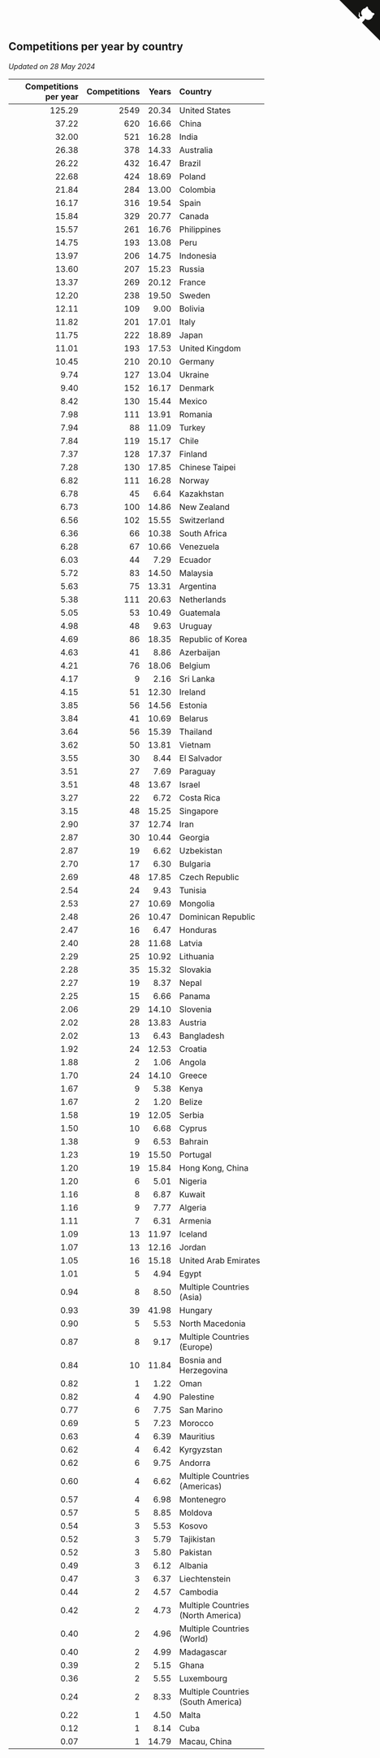 ## Competitions per year by country

*Updated on 28 May 2024*

| Competitions per year | Competitions | Years | Country |
| ---: | ---: | ---: | :--- |
| 125.29 | 2549 | 20.34 | United States |
| 37.22 | 620 | 16.66 | China |
| 32.00 | 521 | 16.28 | India |
| 26.38 | 378 | 14.33 | Australia |
| 26.22 | 432 | 16.47 | Brazil |
| 22.68 | 424 | 18.69 | Poland |
| 21.84 | 284 | 13.00 | Colombia |
| 16.17 | 316 | 19.54 | Spain |
| 15.84 | 329 | 20.77 | Canada |
| 15.57 | 261 | 16.76 | Philippines |
| 14.75 | 193 | 13.08 | Peru |
| 13.97 | 206 | 14.75 | Indonesia |
| 13.60 | 207 | 15.23 | Russia |
| 13.37 | 269 | 20.12 | France |
| 12.20 | 238 | 19.50 | Sweden |
| 12.11 | 109 | 9.00 | Bolivia |
| 11.82 | 201 | 17.01 | Italy |
| 11.75 | 222 | 18.89 | Japan |
| 11.01 | 193 | 17.53 | United Kingdom |
| 10.45 | 210 | 20.10 | Germany |
| 9.74 | 127 | 13.04 | Ukraine |
| 9.40 | 152 | 16.17 | Denmark |
| 8.42 | 130 | 15.44 | Mexico |
| 7.98 | 111 | 13.91 | Romania |
| 7.94 | 88 | 11.09 | Turkey |
| 7.84 | 119 | 15.17 | Chile |
| 7.37 | 128 | 17.37 | Finland |
| 7.28 | 130 | 17.85 | Chinese Taipei |
| 6.82 | 111 | 16.28 | Norway |
| 6.78 | 45 | 6.64 | Kazakhstan |
| 6.73 | 100 | 14.86 | New Zealand |
| 6.56 | 102 | 15.55 | Switzerland |
| 6.36 | 66 | 10.38 | South Africa |
| 6.28 | 67 | 10.66 | Venezuela |
| 6.03 | 44 | 7.29 | Ecuador |
| 5.72 | 83 | 14.50 | Malaysia |
| 5.63 | 75 | 13.31 | Argentina |
| 5.38 | 111 | 20.63 | Netherlands |
| 5.05 | 53 | 10.49 | Guatemala |
| 4.98 | 48 | 9.63 | Uruguay |
| 4.69 | 86 | 18.35 | Republic of Korea |
| 4.63 | 41 | 8.86 | Azerbaijan |
| 4.21 | 76 | 18.06 | Belgium |
| 4.17 | 9 | 2.16 | Sri Lanka |
| 4.15 | 51 | 12.30 | Ireland |
| 3.85 | 56 | 14.56 | Estonia |
| 3.84 | 41 | 10.69 | Belarus |
| 3.64 | 56 | 15.39 | Thailand |
| 3.62 | 50 | 13.81 | Vietnam |
| 3.55 | 30 | 8.44 | El Salvador |
| 3.51 | 27 | 7.69 | Paraguay |
| 3.51 | 48 | 13.67 | Israel |
| 3.27 | 22 | 6.72 | Costa Rica |
| 3.15 | 48 | 15.25 | Singapore |
| 2.90 | 37 | 12.74 | Iran |
| 2.87 | 30 | 10.44 | Georgia |
| 2.87 | 19 | 6.62 | Uzbekistan |
| 2.70 | 17 | 6.30 | Bulgaria |
| 2.69 | 48 | 17.85 | Czech Republic |
| 2.54 | 24 | 9.43 | Tunisia |
| 2.53 | 27 | 10.69 | Mongolia |
| 2.48 | 26 | 10.47 | Dominican Republic |
| 2.47 | 16 | 6.47 | Honduras |
| 2.40 | 28 | 11.68 | Latvia |
| 2.29 | 25 | 10.92 | Lithuania |
| 2.28 | 35 | 15.32 | Slovakia |
| 2.27 | 19 | 8.37 | Nepal |
| 2.25 | 15 | 6.66 | Panama |
| 2.06 | 29 | 14.10 | Slovenia |
| 2.02 | 28 | 13.83 | Austria |
| 2.02 | 13 | 6.43 | Bangladesh |
| 1.92 | 24 | 12.53 | Croatia |
| 1.88 | 2 | 1.06 | Angola |
| 1.70 | 24 | 14.10 | Greece |
| 1.67 | 9 | 5.38 | Kenya |
| 1.67 | 2 | 1.20 | Belize |
| 1.58 | 19 | 12.05 | Serbia |
| 1.50 | 10 | 6.68 | Cyprus |
| 1.38 | 9 | 6.53 | Bahrain |
| 1.23 | 19 | 15.50 | Portugal |
| 1.20 | 19 | 15.84 | Hong Kong, China |
| 1.20 | 6 | 5.01 | Nigeria |
| 1.16 | 8 | 6.87 | Kuwait |
| 1.16 | 9 | 7.77 | Algeria |
| 1.11 | 7 | 6.31 | Armenia |
| 1.09 | 13 | 11.97 | Iceland |
| 1.07 | 13 | 12.16 | Jordan |
| 1.05 | 16 | 15.18 | United Arab Emirates |
| 1.01 | 5 | 4.94 | Egypt |
| 0.94 | 8 | 8.50 | Multiple Countries (Asia) |
| 0.93 | 39 | 41.98 | Hungary |
| 0.90 | 5 | 5.53 | North Macedonia |
| 0.87 | 8 | 9.17 | Multiple Countries (Europe) |
| 0.84 | 10 | 11.84 | Bosnia and Herzegovina |
| 0.82 | 1 | 1.22 | Oman |
| 0.82 | 4 | 4.90 | Palestine |
| 0.77 | 6 | 7.75 | San Marino |
| 0.69 | 5 | 7.23 | Morocco |
| 0.63 | 4 | 6.39 | Mauritius |
| 0.62 | 4 | 6.42 | Kyrgyzstan |
| 0.62 | 6 | 9.75 | Andorra |
| 0.60 | 4 | 6.62 | Multiple Countries (Americas) |
| 0.57 | 4 | 6.98 | Montenegro |
| 0.57 | 5 | 8.85 | Moldova |
| 0.54 | 3 | 5.53 | Kosovo |
| 0.52 | 3 | 5.79 | Tajikistan |
| 0.52 | 3 | 5.80 | Pakistan |
| 0.49 | 3 | 6.12 | Albania |
| 0.47 | 3 | 6.37 | Liechtenstein |
| 0.44 | 2 | 4.57 | Cambodia |
| 0.42 | 2 | 4.73 | Multiple Countries (North America) |
| 0.40 | 2 | 4.96 | Multiple Countries (World) |
| 0.40 | 2 | 4.99 | Madagascar |
| 0.39 | 2 | 5.15 | Ghana |
| 0.36 | 2 | 5.55 | Luxembourg |
| 0.24 | 2 | 8.33 | Multiple Countries (South America) |
| 0.22 | 1 | 4.50 | Malta |
| 0.12 | 1 | 8.14 | Cuba |
| 0.07 | 1 | 14.79 | Macau, China |


<a href="https://github.com/jonatanklosko/wca_statistics" class="github-corner" aria-label="View source on Github"><svg width="80" height="80" viewBox="0 0 250 250" style="fill:#151513; color:#fff; position: absolute; top: 0; border: 0; right: 0;" aria-hidden="true"><path d="M0,0 L115,115 L130,115 L142,142 L250,250 L250,0 Z"></path><path d="M128.3,109.0 C113.8,99.7 119.0,89.6 119.0,89.6 C122.0,82.7 120.5,78.6 120.5,78.6 C119.2,72.0 123.4,76.3 123.4,76.3 C127.3,80.9 125.5,87.3 125.5,87.3 C122.9,97.6 130.6,101.9 134.4,103.2" fill="currentColor" style="transform-origin: 130px 106px;" class="octo-arm"></path><path d="M115.0,115.0 C114.9,115.1 118.7,116.5 119.8,115.4 L133.7,101.6 C136.9,99.2 139.9,98.4 142.2,98.6 C133.8,88.0 127.5,74.4 143.8,58.0 C148.5,53.4 154.0,51.2 159.7,51.0 C160.3,49.4 163.2,43.6 171.4,40.1 C171.4,40.1 176.1,42.5 178.8,56.2 C183.1,58.6 187.2,61.8 190.9,65.4 C194.5,69.0 197.7,73.2 200.1,77.6 C213.8,80.2 216.3,84.9 216.3,84.9 C212.7,93.1 206.9,96.0 205.4,96.6 C205.1,102.4 203.0,107.8 198.3,112.5 C181.9,128.9 168.3,122.5 157.7,114.1 C157.9,116.9 156.7,120.9 152.7,124.9 L141.0,136.5 C139.8,137.7 141.6,141.9 141.8,141.8 Z" fill="currentColor" class="octo-body"></path></svg></a><style>.github-corner:hover .octo-arm{animation:octocat-wave 560ms ease-in-out}@keyframes octocat-wave{0%,100%{transform:rotate(0)}20%,60%{transform:rotate(-25deg)}40%,80%{transform:rotate(10deg)}}@media (max-width:500px){.github-corner:hover .octo-arm{animation:none}.github-corner .octo-arm{animation:octocat-wave 560ms ease-in-out}}</style>
